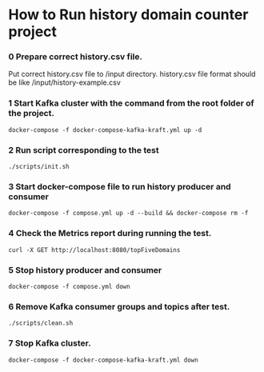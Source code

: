 # How to Run history domain counter project
### 0 Prepare correct history.csv file. 
Put correct history.csv file to /input directory.
history.csv file format should be like /input/history-example.csv


### 1 Start Kafka cluster with the command from the root folder of the project.
```Shell
docker-compose -f docker-compose-kafka-kraft.yml up -d
```

### 2 Run script corresponding to the test

```Shell
./scripts/init.sh
```

### 3 Start docker-compose file to run history producer and consumer

```Shell
docker-compose -f compose.yml up -d --build && docker-compose rm -f
```

### 4 Check the Metrics report during running the test.

```Shell
curl -X GET http://localhost:8080/topFiveDomains
```

### 5 Stop history producer and consumer

```Shell
docker-compose -f compose.yml down
```

### 6 Remove Kafka consumer groups and topics after test.

```Shell
./scripts/clean.sh
```
### 7 Stop Kafka cluster.
```Shell
docker-compose -f docker-compose-kafka-kraft.yml down
```
